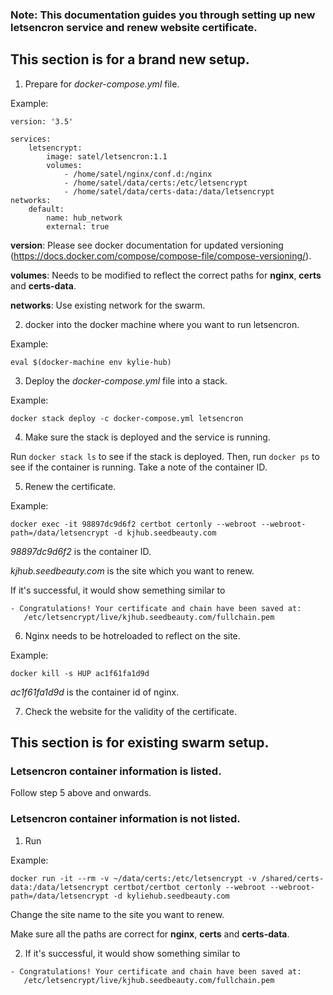 ### Note: This documentation guides you through setting up new letsencron service and renew website certificate. 

## This section is for a brand new setup. 
1. Prepare for _docker-compose.yml_ file. 

Example:
```
version: '3.5'

services:
    letsencrypt:
        image: satel/letsencron:1.1
        volumes:
            - /home/satel/nginx/conf.d:/nginx
            - /home/satel/data/certs:/etc/letsencrypt
            - /home/satel/data/certs-data:/data/letsencrypt
networks:
    default:
        name: hub_network
        external: true
```

__version__: Please see docker documentation for updated versioning  (https://docs.docker.com/compose/compose-file/compose-versioning/).

__volumes__: Needs to be modified to reflect the correct paths for __nginx__, __certs__ and __certs-data__.

__networks__: Use existing network for the swarm.

2. docker into the docker machine where you want to run letsencron.

Example:

` eval $(docker-machine env kylie-hub) `

3. Deploy the _docker-compose.yml_ file into a stack.

Example:

`docker stack deploy -c docker-compose.yml letsencron`

4. Make sure the stack is deployed and the service is running.

Run `docker stack ls` to see if the stack is deployed.
Then, run `docker ps` to see if the container is running. Take a note of the container ID.

5. Renew the certificate.

Example:

`docker exec -it 98897dc9d6f2 certbot certonly --webroot --webroot-path=/data/letsencrypt -d kjhub.seedbeauty.com`

_98897dc9d6f2_ is the container ID. 

_kjhub.seedbeauty.com_ is the site which you want to renew.

If it's successful, it would show semething similar to 
```
- Congratulations! Your certificate and chain have been saved at:
   /etc/letsencrypt/live/kjhub.seedbeauty.com/fullchain.pem
```

6. Nginx needs to be hotreloaded to reflect on the site.

Example:

`docker kill -s HUP ac1f61fa1d9d`

_ac1f61fa1d9d_ is the container id of nginx.

7. Check the website for the validity of the certificate.

## This section is for existing swarm setup.

### Letsencron container information is listed.
Follow step 5 above and onwards.

### Letsencron container information is not listed.

1. Run 

Example: 

`docker run -it --rm -v ~/data/certs:/etc/letsencrypt -v /shared/certs-data:/data/letsencrypt certbot/certbot certonly --webroot --webroot-path=/data/letsencrypt -d kyliehub.seedbeauty.com`

Change the site name to the site you want to renew.

Make sure all the paths are correct for __nginx__, __certs__ and __certs-data__.

2. If it's successful, it would show something similar to 
```
- Congratulations! Your certificate and chain have been saved at:
   /etc/letsencrypt/live/kjhub.seedbeauty.com/fullchain.pem
```
